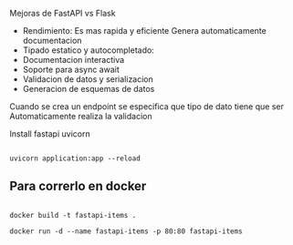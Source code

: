 Mejoras de FastAPI vs Flask

- Rendimiento:
    Es mas rapida y eficiente
    Genera automaticamente documentacion
- Tipado estatico y autocompletado:
- Documentacion interactiva
- Soporte para async await
- Validacion de datos y serializacion
- Generacion de esquemas de datos

Cuando se crea un endpoint se especifica que tipo de dato tiene que ser 
Automaticamente realiza la validacion

Install 
fastapi
uvicorn


```

uvicorn application:app --reload  

```



## Para correrlo en docker

```

docker build -t fastapi-items .

docker run -d --name fastapi-items -p 80:80 fastapi-items

```



